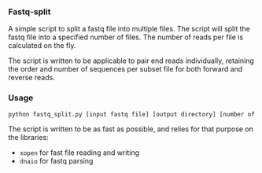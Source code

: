 ### Fastq-split

A simple script to split a fastq file into multiple files. The script will split the fastq file into a specified number of files. The number of reads per file is calculated on the fly.

The script is written to be applicable to pair end reads individually, retaining the order and number of sequences per subset file for both forward and reverse reads.

### Usage

```bash
python fastq_split.py [input fastq file] [output directory] [number of files] --compression_level [default 2]
```

The script is written to be as fast as possible, and relies for that purpose on the libraries:

- `xopen` for fast file reading and writing
- `dnaio` for fastq parsing
